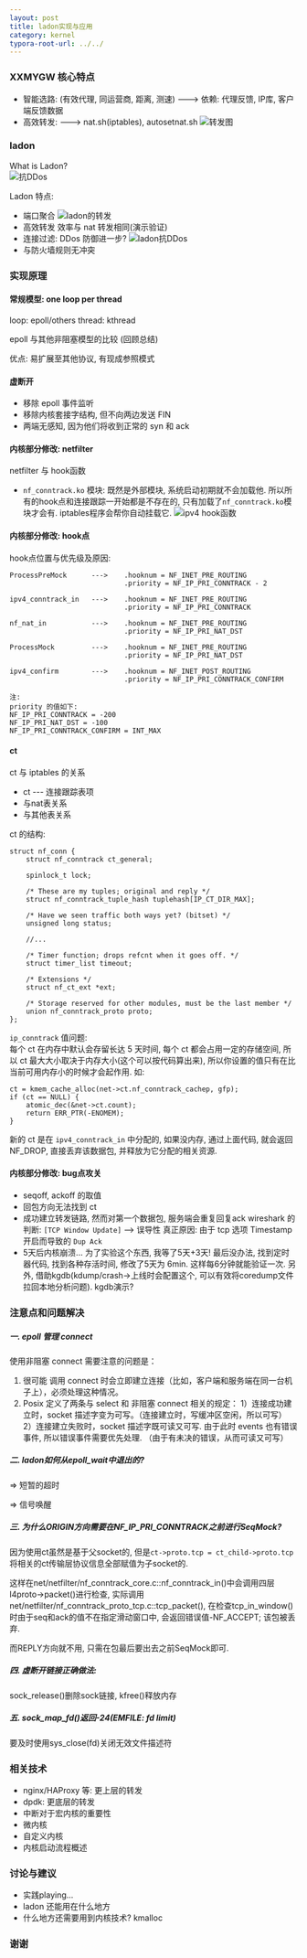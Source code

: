 ```yaml
---
layout: post
title: ladon实现与应用
category: kernel
typora-root-url: ../../
---
```


### XXMYGW 核心特点

* 智能选路: (有效代理, 同运营商, 距离, 测速) ---> 依赖: 代理反馈, IP库, 客户端反馈数据
* 高效转发: ---> nat.sh(iptables), autosetnat.sh
![转发图](/img/ladon/xxmygw_nat.png)

### ladon

What is Ladon?  
![抗DDos](/img/ladon/ladon-1.jpg)

Ladon 
特点:   

* 端口聚合
![ladon的转发](/img/ladon/ladon_nat.png)
* 高效转发
效率与 nat 转发相同(演示验证)
* 连接过滤: DDos 防御进一步?
![ladon抗DDos](/img/ladon/ladon_ddos.png)
* 与防火墙规则无冲突


### 实现原理
#### 常规模型: one loop per thread
loop: epoll/others
thread: kthread

epoll 与其他非阻塞模型的比较 (回顾总结)

优点: 易扩展至其他协议, 有现成参照模式

#### 虚断开
* 移除 epoll 事件监听
* 移除内核套接字结构, 但不向两边发送 FIN
* 两端无感知, 因为他们将收到正常的 syn 和 ack

#### 内核部分修改: netfilter
netfilter 与 hook函数
* `nf_conntrack.ko` 模块: 既然是外部模块, 系统启动初期就不会加载他. 所以所有的hook点和连接跟踪一开始都是不存在的, 只有加载了`nf_conntrack.ko`模块才会有. iptables程序会帮你自动挂载它.
![ipv4 hook函数](/img/ladon/netfilter_hook.png)


#### 内核部分修改: hook点
hook点位置与优先级及原因:  
```
ProcessPreMock		--->	.hooknum = NF_INET_PRE_ROUTING
							.priority = NF_IP_PRI_CONNTRACK - 2

ipv4_conntrack_in	--->	.hooknum = NF_INET_PRE_ROUTING
							.priority = NF_IP_PRI_CONNTRACK

nf_nat_in			--->	.hooknum = NF_INET_PRE_ROUTING
							.priority = NF_IP_PRI_NAT_DST

ProcessMock    		--->	.hooknum = NF_INET_PRE_ROUTING
							.priority = NF_IP_PRI_NAT_DST

ipv4_confirm		--->	.hooknum = NF_INET_POST_ROUTING
							.priority = NF_IP_PRI_CONNTRACK_CONFIRM

注:
priority 的值如下:
NF_IP_PRI_CONNTRACK = -200
NF_IP_PRI_NAT_DST = -100
NF_IP_PRI_CONNTRACK_CONFIRM = INT_MAX
```


#### ct
ct 与 iptables 的关系
* ct --- 连接跟踪表项
* 与nat表关系
* 与其他表关系

ct 的结构:  
```
struct nf_conn {
	struct nf_conntrack ct_general;

	spinlock_t lock;

	/* These are my tuples; original and reply */
	struct nf_conntrack_tuple_hash tuplehash[IP_CT_DIR_MAX];

	/* Have we seen traffic both ways yet? (bitset) */
	unsigned long status;

	//...

	/* Timer function; drops refcnt when it goes off. */
	struct timer_list timeout;

	/* Extensions */
	struct nf_ct_ext *ext;

	/* Storage reserved for other modules, must be the last member */
	union nf_conntrack_proto proto;
};
```

`ip_conntrack` 值问题:   
每个 ct 在内存中默认会存留长达 5 天时间, 每个 ct 都会占用一定的存储空间, 所以 ct 最大大小取决于内存大小(这个可以按代码算出来), 所以你设置的值只有在比当前可用内存小的时候才会起作用. 如:
```
ct = kmem_cache_alloc(net->ct.nf_conntrack_cachep, gfp);
if (ct == NULL) {
	atomic_dec(&net->ct.count);
	return ERR_PTR(-ENOMEM);
}
```
新的 ct 是在 `ipv4_conntrack_in` 中分配的, 如果没内存, 通过上面代码, 就会返回 NF\_DROP, 直接丢弃该数据包, 并释放为它分配的相关资源.


#### 内核部分修改: bug点攻关
* seqoff, ackoff 的取值
* 回包方向无法找到 ct
* 成功建立转发链路, 然而对第一个数据包, 服务端会重复回复ack
  wireshark 的判断: `[TCP Window Update]` --> 误导性
  真正原因: 由于 tcp 选项 Timestamp 开启而导致的 `Dup Ack`
* 5天后内核崩溃...
  为了实验这个东西, 我等了5天+3天!
  最后没办法, 找到定时器代码, 找到各种存活时间, 修改了5天为 6min. 这样每6分钟就能验证一次.
  另外, 借助kgdb(kdump/crash->上线时会配置这个, 可以有效将coredump文件拉回本地分析问题). kgdb演示?

### 注意点和问题解决

##### 一. epoll 管理 connect

使用非阻塞 connect 需要注意的问题是：

1. 很可能 调用 connect 时会立即建立连接（比如，客户端和服务端在同一台机子上），必须处理这种情况。
2. Posix 定义了两条与 select 和 非阻塞 connect 相关的规定：
   1）连接成功建立时，socket 描述字变为可写。（连接建立时，写缓冲区空闲，所以可写）
   2）连接建立失败时，socket 描述字既可读又可写. 由于此时 events 也有错误事件, 所以错误事件需要优先处理. （由于有未决的错误，从而可读又可写）

##### 二. ladon如何从epoll_wait中退出的?

=> 短暂的超时

=> 信号唤醒

##### 三. 为什么ORIGIN方向需要在NF_IP_PRI_CONNTRACK之前进行SeqMock?

因为使用ct虽然是基于父socket的, 但是`ct->proto.tcp = ct_child->proto.tcp`将相关的ct传输层协议信息全部赋值为子socket的. 

这样在net/netfilter/nf_conntrack_core.c::nf_conntrack_in()中会调用四层l4proto->packet()进行检查, 实际调用net/netfilter/nf_conntrack_proto_tcp.c::tcp_packet(), 在检查tcp_in_window()时由于seq和ack的值不在指定滑动窗口中, 会返回错误值-NF_ACCEPT; 该包被丢弃.

而REPLY方向就不用, 只需在包最后要出去之前SeqMock即可.

##### 四. 虚断开链接正确做法:

sock_release()删除sock链接, kfree()释放内存

##### 五. sock_map_fd()返回-24(EMFILE: fd limit)

要及时使用sys_close(fd)关闭无效文件描述符





### 相关技术
* nginx/HAProxy 等: 更上层的转发
* dpdk: 更底层的转发
* 中断对于宏内核的重要性
* 微内核
* 自定义内核
* 内核启动流程概述

### 讨论与建议
* 实践playing...
* ladon 还能用在什么地方
* 什么地方还需要用到内核技术? kmalloc 

### 谢谢
